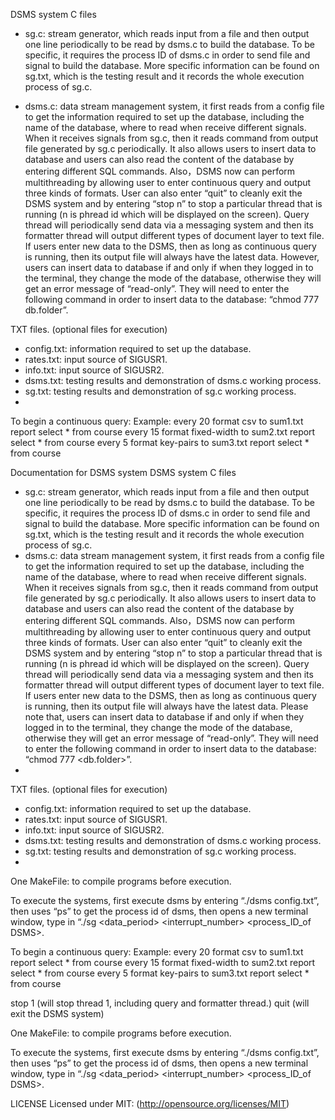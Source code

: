 DSMS system
C files
-	sg.c: stream generator, which reads input from a file and then output one line periodically to be 
  read by dsms.c to build the database. To be specific, it requires the process ID of dsms.c in order 
  to send file and signal to build the database. More specific information can be found on sg.txt, 
  which is the testing result and it records the whole execution process of sg.c.

-	dsms.c: data stream management system, it first reads from a config file to get the information required
  to set up the database, including the name of the database, where to read when receive different signals. 
  When it receives signals from sg.c, then it reads command from output file generated by sg.c periodically. 
  It also allows users to insert data to database and users can also read the content of the database by entering 
  different SQL commands. Also，DSMS now can perform multithreading by allowing user to enter continuous query and output      three kinds of formats. User can also enter “quit” to cleanly exit the DSMS system and by entering “stop n” to stop a        particular thread that is running (n is phread id which will be displayed on the screen). Query thread will periodically     send data via a messaging system and then its formatter thread will output different types of document layer to text file.   If users enter new data to the DSMS, then as long as continuous query is running, then its output file will always have the   latest data. However, users can insert data to database if and only if when they logged in to the 
  terminal, they change the mode of the database, otherwise they will get an error message of “read-only”. 
  They will need to enter the following command in order to insert data to the database: “chmod 777 db.folder”.

TXT files. (optional files for execution)
-	config.txt: information required to set up the database.
-	rates.txt: input source of SIGUSR1.
-	info.txt: input source of SIGUSR2.
-	dsms.txt: testing results and demonstration of dsms.c working process.
-	sg.txt: testing results and demonstration of sg.c working process.
-	
To begin a continuous query:
Example: 
every 20 format csv to sum1.txt report select * from course
every 15 format fixed-width to sum2.txt report select * from course
every 5 format key-pairs to sum3.txt report select * from course

Documentation for DSMS system
DSMS system
C files
-	sg.c: stream generator, which reads input from a file and then output one line periodically to be read by dsms.c to build the database. To be specific, it requires the process ID of dsms.c in order to send file and signal to build the database. More specific information can be found on sg.txt, which is the testing result and it records the whole execution process of sg.c.
-	dsms.c: data stream management system, it first reads from a config file to get the information required to set up the database, including the name of the database, where to read when receive different signals. When it receives signals from sg.c, then it reads command from output file generated by sg.c periodically. It also allows users to insert data to database and users can also read the content of the database by entering different SQL commands. Also，DSMS now can perform multithreading by allowing user to enter continuous query and output three kinds of formats. User can also enter “quit” to cleanly exit the DSMS system and by entering “stop n” to stop a particular thread that is running (n is phread id which will be displayed on the screen). Query thread will periodically send data via a messaging system and then its formatter thread will output different types of document layer to text file. If users enter new data to the DSMS, then as long as continuous query is running, then its output file will always have the latest data. Please note that, users can insert data to database if and only if when they logged in to the terminal, they change the mode of the database, otherwise they will get an error message of “read-only”. They will need to enter the following command in order to insert data to the database: “chmod 777 <db.folder>”.
-	
TXT files. (optional files for execution)
-	config.txt: information required to set up the database.
-	rates.txt: input source of SIGUSR1.
-	info.txt: input source of SIGUSR2.
-	dsms.txt: testing results and demonstration of dsms.c working process.
-	sg.txt: testing results and demonstration of sg.c working process.
-	
One MakeFile: to compile programs before execution.

To execute the systems, first execute dsms by entering “./dsms config.txt”, then uses “ps” to get the process id of dsms, then opens a new terminal window, type in “./sg <inputFile> <data_period> <outputFile> <interrupt_number> <process_ID_of DSMS>.

To begin a continuous query:
Example: 
every 20 format csv to sum1.txt report select * from course
every 15 format fixed-width to sum2.txt report select * from course
every 5 format key-pairs to sum3.txt report select * from course

stop 1 (will stop thread 1, including query and formatter thread.)
quit (will exit the DSMS system)


One MakeFile: to compile programs before execution.

To execute the systems, first execute dsms by entering “./dsms config.txt”, then uses “ps” to get the process 
  id of dsms, then opens a new terminal window, 
  type in “./sg <inputFile> <data_period> <outputFile> <interrupt_number> <process_ID_of DSMS>.
  
LICENSE
Licensed under MIT: (http://opensource.org/licenses/MIT)
